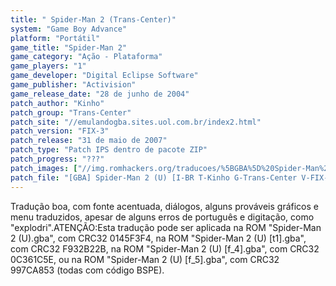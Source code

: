 ```yaml
---
title: " Spider-Man 2 (Trans-Center)"
system: "Game Boy Advance"
platform: "Portátil"
game_title: "Spider-Man 2"
game_category: "Ação - Plataforma"
game_players: "1"
game_developer: "Digital Eclipse Software"
game_publisher: "Activision"
game_release_date: "28 de junho de 2004"
patch_author: "Kinho"
patch_group: "Trans-Center"
patch_site: "//emulandogba.sites.uol.com.br/index2.html"
patch_version: "FIX-3"
patch_release: "31 de maio de 2007"
patch_type: "Patch IPS dentro de pacote ZIP"
patch_progress: "???"
patch_images: ["//img.romhackers.org/traducoes/%5BGBA%5D%20Spider-Man%202%20-%20Trans-Center%20-%201.png","//img.romhackers.org/traducoes/%5BGBA%5D%20Spider-Man%202%20-%20Trans-Center%20-%202.png","//img.romhackers.org/traducoes/%5BGBA%5D%20Spider-Man%202%20-%20Trans-Center%20-%203.png"]
patch_file: "[GBA] Spider-Man 2 (U) [I-BR T-Kinho G-Trans-Center V-FIX-3 A-2007].zip"
---
```

Tradução boa, com fonte acentuada, diálogos, alguns prováveis gráficos e menu traduzidos, apesar de alguns erros de português e digitação, como "explodri".ATENÇÃO:Esta tradução pode ser aplicada na ROM "Spider-Man 2 (U).gba", com CRC32 0145F3F4, na ROM "Spider-Man 2 (U) [t1].gba", com CRC32 F932B22B, na ROM "Spider-Man 2 (U) [f_4].gba", com CRC32 0C361C5E, ou na ROM "Spider-Man 2 (U) [f_5].gba", com CRC32 997CA853 (todas com código BSPE).